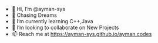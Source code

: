 - 👋 Hi, I’m @ayman-sys
- 👀 Chasing Dreams
- 🌱 I’m currently learning C++,Java
- 💞️ I’m looking to collaborate on New Projects
- 📫 Reach me at https://ayman-sys.github.io/ayman.codes

<!---
ayman-sys/ayman-sys is a ✨ special ✨ repository because its `README.md` (this file) appears on your GitHub profile.
You can click the Preview link to take a look at your changes.
--->
